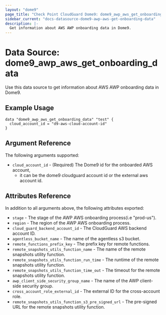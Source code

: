```yaml
---
layout: "dome9"
page_title: "Check Point CloudGuard Dome9: dome9_awp_aws_get_onboarding_data"
sidebar_current: "docs-datasource-dome9-awp-aws-get-onboarding-data"
description: |-
  Get information about AWS AWP onboarding data in Dome9.
---
```


# Data Source: dome9_awp_aws_get_onboarding_data

Use this data source to get information about AWS AWP onboarding data in Dome9.

## Example Usage

```hcl
data "dome9_awp_aws_get_onboarding_data" "test" {
  cloud_account_id = "d9-aws-cloud-account-id"
}

```

## Argument Reference

The following arguments supported:

* `cloud_account_id` - (Required) The Dome9 id for the onboarded AWS account, 
  * it can be the dome9 cloudguard account id or the external aws account id.

## Attributes Reference

In addition to all arguments above, the following attributes exported:

* `stage` - The stage of the AWP AWS onboarding process(i.e "prod-us").
* `region` - The region of the AWP AWS onboarding process.
* `cloud_guard_backend_account_id` - The CloudGuard AWS backend account ID.
* `agentless_bucket_name` - The name of the agentless s3 bucket.
* `remote_functions_prefix_key` - The prefix key for remote functions. 
* `remote_snapshots_utils_function_name` - The name of the remote snapshots utility function. 
* `remote_snapshots_utils_function_run_time` - The runtime of the remote snapshots utility function.
* `remote_snapshots_utils_function_time_out` - The timeout for the remote snapshots utility function.
* `awp_client_side_security_group_name` - The name of the AWP client-side security group.
* `cross_account_role_external_id` - The external ID for the cross-account role.
* `remote_snapshots_utils_function_s3_pre_signed_url` - The pre-signed URL for the remote snapshots utility function.